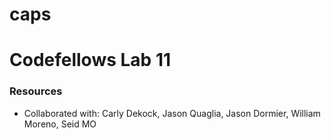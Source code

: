 # caps

# Codefellows Lab 11

### Resources
* Collaborated with: Carly Dekock, Jason Quaglia, Jason Dormier, William Moreno, Seid MO